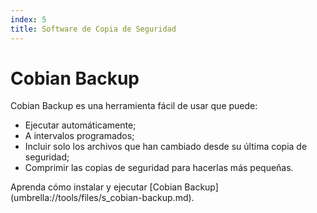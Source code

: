 ```yaml
---
index: 5
title: Software de Copia de Seguridad
---
```

# Cobian Backup

Cobian Backup es una herramienta fácil de usar que puede:

*   Ejecutar automáticamente;
*   A intervalos programados;
*   Incluir solo los archivos que han cambiado desde su última copia de seguridad;
*   Comprimir las copias de seguridad para hacerlas más pequeñas.

Aprenda cómo instalar y ejecutar [Cobian Backup] (umbrella://tools/files/s_cobian-backup.md).